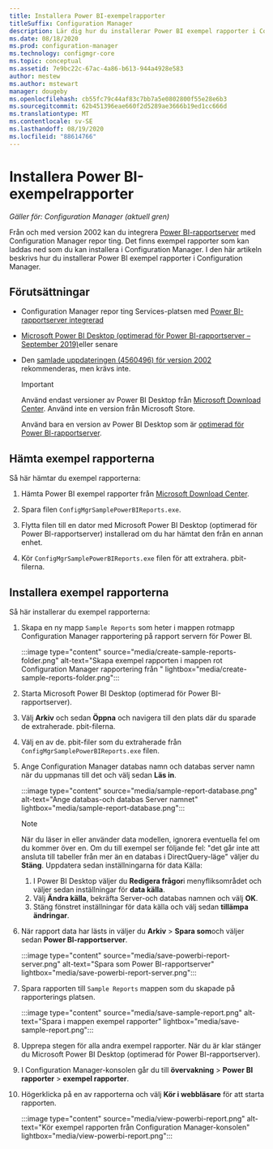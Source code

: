 ```yaml
---
title: Installera Power BI-exempelrapporter
titleSuffix: Configuration Manager
description: Lär dig hur du installerar Power BI exempel rapporter i Configuration Manager
ms.date: 08/18/2020
ms.prod: configuration-manager
ms.technology: configmgr-core
ms.topic: conceptual
ms.assetid: 7e9bc22c-67ac-4a86-b613-944a4928e583
author: mestew
ms.author: mstewart
manager: dougeby
ms.openlocfilehash: cb55fc79c44af83c7bb7a5e0802800f55e28e6b3
ms.sourcegitcommit: 62b451396eae660f2d5289ae3666b19ed1cc666d
ms.translationtype: MT
ms.contentlocale: sv-SE
ms.lasthandoff: 08/19/2020
ms.locfileid: "88614766"
---
```

# <a name="install-power-bi-sample-reports"></a>Installera Power BI-exempelrapporter
<!--5679791-->
*Gäller för: Configuration Manager (aktuell gren)*

Från och med version 2002 kan du integrera [Power BI-rapportserver](https://docs.microsoft.com/power-bi/report-server/get-started) med Configuration Manager repor ting. Det finns exempel rapporter som kan laddas ned som du kan installera i Configuration Manager. I den här artikeln beskrivs hur du installerar Power BI exempel rapporter i Configuration Manager.

## <a name="prerequisites"></a>Förutsättningar

- Configuration Manager repor ting Services-platsen med [Power BI-rapportserver integrerad](powerbi-report-server.md)

- [Microsoft Power BI Desktop (optimerad för Power BI-rapportserver – September 2019)](https://www.microsoft.com/download/details.aspx?id=57271)eller senare

- Den [samlade uppdateringen (4560496) för version 2002](https://support.microsoft.com/help/4560496) rekommenderas, men krävs inte.

    > [!IMPORTANT]
    > Använd endast versioner av Power BI Desktop från [Microsoft Download Center](https://www.microsoft.com/download/). Använd inte en version från Microsoft Store.
    >
    > Använd bara en version av Power BI Desktop som är [optimerad för Power BI-rapportserver](https://docs.microsoft.com/power-bi/report-server/install-powerbi-desktop).

## <a name="download-the-sample-reports"></a>Hämta exempel rapporterna

Så här hämtar du exempel rapporterna:

1. Hämta Power BI exempel rapporter från [Microsoft Download Center](https://www.microsoft.com/download/details.aspx?id=101452).

1. Spara filen `ConfigMgrSamplePowerBIReports.exe`.

1. Flytta filen till en dator med Microsoft Power BI Desktop (optimerad för Power BI-rapportserver) installerad om du har hämtat den från en annan enhet.

1. Kör `ConfigMgrSamplePowerBIReports.exe` filen för att extrahera. pbit-filerna.

## <a name="install-the-sample-reports"></a>Installera exempel rapporterna

Så här installerar du exempel rapporterna:

1. Skapa en ny mapp `Sample Reports` som heter i mappen rotmapp Configuration Manager rapportering på rapport servern för Power BI.

    :::image type="content" source="media/create-sample-reports-folder.png" alt-text="Skapa exempel rapporten i mappen rot Configuration Manager rapportering från " lightbox="media/create-sample-reports-folder.png":::

1. Starta Microsoft Power BI Desktop (optimerad för Power BI-rapportserver).

1. Välj **Arkiv** och sedan **Öppna** och navigera till den plats där du sparade de extraherade. pbit-filerna.

1. Välj en av de. pbit-filer som du extraherade från `ConfigMgrSamplePowerBIReports.exe` filen.

1. Ange Configuration Manager databas namn och databas server namn när du uppmanas till det och välj sedan **Läs in**.

    :::image type="content" source="media/sample-report-database.png" alt-text="Ange databas-och databas Server namnet" lightbox="media/sample-report-database.png":::

    > [!NOTE]
    > När du läser in eller använder data modellen, ignorera eventuella fel om du kommer över en. Om du till exempel ser följande fel: "det går inte att ansluta till tabeller från mer än en databas i DirectQuery-läge" väljer du **Stäng**. Uppdatera sedan inställningarna för data Källa:
    >
    > 1. I Power BI Desktop väljer du **Redigera frågor**i menyfliksområdet och väljer sedan inställningar för **data källa**.
    > 1. Välj **Ändra källa**, bekräfta Server-och databas namnen och välj **OK**.
    > 1. Stäng fönstret inställningar för data källa och välj sedan **tillämpa ändringar**.

1. När rapport data har lästs in väljer du **Arkiv**  >  **Spara som**och väljer sedan **Power BI-rapportserver**.

    :::image type="content" source="media/save-powerbi-report-server.png" alt-text="Spara som Power BI-rapportserver" lightbox="media/save-powerbi-report-server.png":::

1. Spara rapporten till `Sample Reports` mappen som du skapade på rapporterings platsen.

    :::image type="content" source="media/save-sample-report.png" alt-text="Spara i mappen exempel rapporter" lightbox="media/save-sample-report.png":::

1. Upprepa stegen för alla andra exempel rapporter. När du är klar stänger du Microsoft Power BI Desktop (optimerad för Power BI-rapportserver).

1. I Configuration Manager-konsolen går du till **övervakning**  >  **Power BI rapporter**  >  **exempel rapporter**.

1. Högerklicka på en av rapporterna och välj **Kör i webbläsare** för att starta rapporten.

    :::image type="content" source="media/view-powerbi-report.png" alt-text="Kör exempel rapporten från Configuration Manager-konsolen" lightbox="media/view-powerbi-report.png":::
